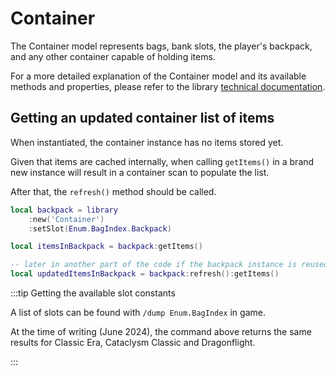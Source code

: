 # Container

The Container model represents bags, bank slots, the player's backpack, and 
any other container capable of holding items.

For a more detailed explanation of the Container model and its available 
methods and properties, please refer to the library
[technical documentation](pathname:///lua-docs/classes/Models.Container.html).

## Getting an updated container list of items

When instantiated, the container instance has no items stored yet.

Given that items are cached internally, when calling `getItems()` in a brand 
new instance will result in a container scan to populate the list.

After that, the `refresh()` method should be called.

```lua
local backpack = library
    :new('Container')
    :setSlot(Enum.BagIndex.Backpack)

local itemsInBackpack = backpack:getItems()

-- later in another part of the code if the backpack instance is reused
local updatedItemsInBackpack = backpack:refresh():getItems()
```

:::tip Getting the available slot constants

A list of slots can be found with `/dump Enum.BagIndex` in game.

At the time of writing (June 2024), the command above returns the same results
for Classic Era, Cataclysm Classic and Dragonflight.

:::